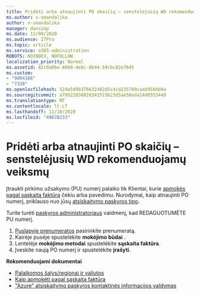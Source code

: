 ```yaml
---
title: Pridėti arba atnaujinti PO skaičių – senstelėjusių WD rekomenduojamų veiksmų
ms.author: v-smandalika
author: v-smandalika
manager: dansimp
ms.date: 12/09/2020
ms.audience: ITPro
ms.topic: article
ms.service: o365-administration
ROBOTS: NOINDEX, NOFOLLOW
localization_priority: Normal
ms.assetid: 82c0a06e-86b0-4e8c-8644-59cbc02e7645
ms.custom:
- "9004166"
- "7338"
ms.openlocfilehash: 524a5d9b376632482d5c4ca235789caab958eb9a
ms.sourcegitcommit: a7952283882d341515623d5ae58eda14d0553449
ms.translationtype: MT
ms.contentlocale: lt-LT
ms.lasthandoff: 12/10/2020
ms.locfileid: "49678233"
---
```

# <a name="add-or-update-po-number---legacy-wd---recommended-steps"></a>Pridėti arba atnaujinti PO skaičių – senstelėjusių WD rekomenduojamų veiksmų

Įtraukti pirkimo užsakymo (PU) numerį palaiko tik Klientai, kurie [apmokės pagal sąskaitą faktūrą](https://docs.microsoft.com/azure/cost-management-billing/manage/pay-by-invoice) čekiu arba pavedimu. Nurodymai, kaip atnaujinti PO numerį, priklauso nuo jūsų [atsiskaitymo paskyros tipo](https://docs.microsoft.com/azure/cost-management-billing/manage/view-all-accounts).

Turite turėti [paskyros administratoriaus](https://docs.microsoft.com/azure/role-based-access-control/rbac-and-directory-admin-roles) vaidmenį, kad REDAGUOTUMĖTE PU numerį.

1. [Puslapyje prenumeratos](https://ms.portal.azure.com/#blade/Microsoft_Azure_Billing/SubscriptionsBlade) pasirinkite prenumeratą.
2. Kairėje pusėje spustelėkite **mokėjimo būdai** .
3. Lentelėje **mokėjimo metodai** spustelėkite **sąskaita faktūra**. 
4. Įveskite naują PO numerį ir spustelėkite **įrašyti**.

**Rekomenduojami dokumentai**

- [Palaikomos šalys/regionai ir valiutos](https://azure.microsoft.com/en-us/pricing/faq/) 
- [Kaip apmokėti pagal sąskaitą faktūrą](https://docs.microsoft.com/azure/cost-management-billing/manage/pay-by-invoice) 
- ["Azure" atsiskaitymo paskyros kontaktinės informacijos valdymas](https://docs.microsoft.com/azure/cost-management-billing/manage/change-azure-account-profile)


